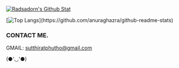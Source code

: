 [![Radsadorn's Github Stat](https://github-readme-stats.vercel.app/api?username=radsadorn&show_icons=true&locale=en&theme=outrun)](https://github.com/anuraghazra/github-readme-stats)

[![Top Langs](https://github-readme-stats.vercel.app/api/top-langs?username=radsadorn&layout=compact&theme=outrun")](https://github.com/anuraghazra/github-readme-stats)

### CONTACT ME.
GMAIL: sutthiratphutho@gmail.com

(●'◡'●)

